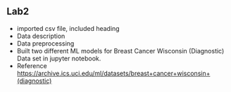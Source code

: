 ## Lab2 
- imported csv file, included heading
- Data description
- Data preprocessing 
- Built two different ML models for Breast Cancer Wisconsin (Diagnostic) Data set in jupyter notebook.
- Reference https://archive.ics.uci.edu/ml/datasets/breast+cancer+wisconsin+(diagnostic)
